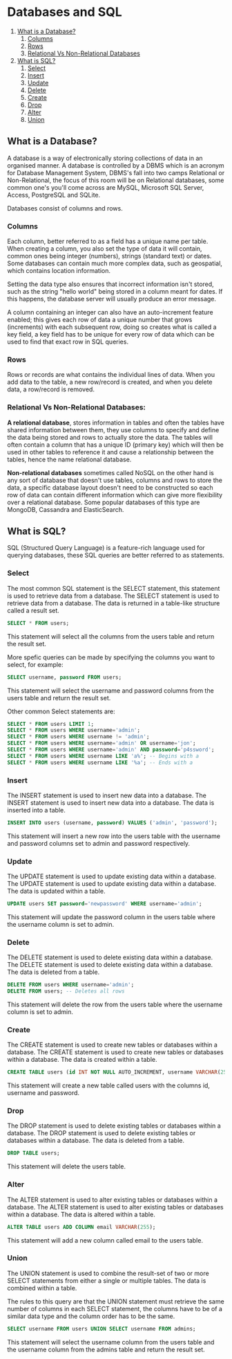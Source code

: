 # Databases and SQL

1. [What is a Database?](#what-is-a-database)
   1. [Columns](#columns)
   2. [Rows](#rows)
   3. [Relational Vs Non-Relational Databases](#relational-vs-non-relational-databases)
2. [What is SQL?](#what-is-sql)
   1. [Select](#select)
   2. [Insert](#insert)
   3. [Update](#update)
   4. [Delete](#delete)
   5. [Create](#create)
   6. [Drop](#drop)
   7. [Alter](#alter)
   8. [Union](#union)

## What is a Database?
A database is a way of electronically storing collections of data in an organised manner. A database is controlled by a DBMS which is an acronym for  Database Management System, DBMS's fall into two camps Relational or Non-Relational, the focus of this room will be on Relational databases,  some common one's you'll come across are MySQL, Microsoft SQL Server, Access, PostgreSQL and SQLite. 

Databases consist of columns and rows.

### Columns
Each column, better referred to as a field has a unique name per table. When creating a column, you also set the type of data it will contain, common ones being integer (numbers), strings (standard text) or dates. Some databases can contain much more complex data, such as geospatial, which contains location information. 

Setting the data type also ensures that incorrect information isn't stored, such as the string "hello world" being stored in a column meant for dates. If this happens, the database server will usually produce an error message. 

A column containing an integer can also have an auto-increment feature enabled; this gives each row of data a unique number that grows (increments) with each subsequent row, doing so creates what is called a key field, a key field has to be unique for every row of data which can be used to find that exact row in SQL queries.

### Rows
Rows or records are what contains the individual lines of data. When you add data to the table, a new row/record is created, and when you delete data, a row/record is removed.

### Relational Vs Non-Relational Databases:

**A relational database**, stores information in tables and often the tables have shared information between them, they use columns to specify and define the data being stored and rows to actually store the data. The tables will often contain a column that has a unique ID (primary key) which will then be used in other tables to reference it and cause a relationship between the tables, hence the name relational database.


**Non-relational databases** sometimes called NoSQL on the other hand is any sort of database that doesn't use tables, columns and rows to store the data, a specific database layout doesn't need to be constructed so each row of data can contain different information which can give more flexibility over a relational database.  Some popular databases of this type are MongoDB, Cassandra and ElasticSearch.

## What is SQL?
SQL (Structured Query Language) is a feature-rich language used for querying databases, these SQL queries are better referred to as statements.

### Select
The most common SQL statement is the SELECT statement, this statement is used to retrieve data from a database. The SELECT statement is used to retrieve data from a database. The data is returned in a table-like structure called a result set.

```sql
SELECT * FROM users;
```
This statement will select all the columns from the users table and return the result set. 

More spefic queries can be made by specifying the columns you want to select, for example:
```sql
SELECT username, password FROM users;
```
This statement will select the username and password columns from the users table and return the result set.

Other common Select statements are:
```sql
SELECT * FROM users LIMIT 1;
SELECT * FROM users WHERE username='admin';
SELECT * FROM users WHERE username != 'admin';
SELECT * FROM users WHERE username='admin' OR username='jon';
SELECT * FROM users WHERE username='admin' AND password='p4ssword';
SELECT * FROM users WHERE username LIKE 'a%'; -- Begins with a
SELECT * FROM users WHERE username LIKE '%a'; -- Ends with a
```

### Insert
The INSERT statement is used to insert new data into a database. The INSERT statement is used to insert new data into a database. The data is inserted into a table.

```sql
INSERT INTO users (username, password) VALUES ('admin', 'password');
```

This statement will insert a new row into the users table with the username and password columns set to admin and password respectively.

### Update
The UPDATE statement is used to update existing data within a database. The UPDATE statement is used to update existing data within a database. The data is updated within a table.

```sql
UPDATE users SET password='newpassword' WHERE username='admin';
```

This statement will update the password column in the users table where the username column is set to admin.

### Delete
The DELETE statement is used to delete existing data within a database. The DELETE statement is used to delete existing data within a database. The data is deleted from a table.

```sql
DELETE FROM users WHERE username='admin';
DELETE FROM users; -- Deletes all rows
```

This statement will delete the row from the users table where the username column is set to admin.

### Create
The CREATE statement is used to create new tables or databases within a database. The CREATE statement is used to create new tables or databases within a database. The data is created within a table.

```sql
CREATE TABLE users (id INT NOT NULL AUTO_INCREMENT, username VARCHAR(255), password VARCHAR(255), PRIMARY KEY (id));
```

This statement will create a new table called users with the columns id, username and password.

### Drop
The DROP statement is used to delete existing tables or databases within a database. The DROP statement is used to delete existing tables or databases within a database. The data is deleted from a table.

```sql
DROP TABLE users;
```

This statement will delete the users table.

### Alter
The ALTER statement is used to alter existing tables or databases within a database. The ALTER statement is used to alter existing tables or databases within a database. The data is altered within a table.

```sql
ALTER TABLE users ADD COLUMN email VARCHAR(255);
```

This statement will add a new column called email to the users table.

### Union
The UNION statement is used to combine the result-set of two or more SELECT statements from either a single or multiple tables. The data is combined within a table.

The rules to this query are that the UNION statement must retrieve the same number of columns in each SELECT statement, the columns have to be of a similar data type and the column order has to be the same. 

```sql
SELECT username FROM users UNION SELECT username FROM admins;
```

This statement will select the username column from the users table and the username column from the admins table and return the result set.
